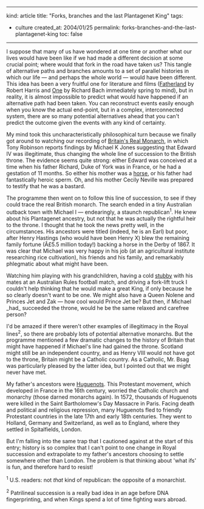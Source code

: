 -----
kind: article
title: "Forks, branches and the last Plantagenet King"
tags:
- culture
created_at: 2004/01/25
permalink: forks-branches-and-the-last-plantagenet-king
toc: false
-----

<p>I suppose that many of us have wondered at one time or another what our lives would have been like if we had made a different decision at some crucial point; where would that fork in the road have taken us? This tangle of alternative paths and branches amounts to a set of parallel histories in which our life &mdash; and perhaps the whole world &mdash; would have been different. This idea has been a very fruitful one for literature and films (<a href="http://www.amazon.co.uk/exec/obidos/ASIN/0099263815/qid=1075034495/sr=1-1/ref=sr_1_11_1/202-5843541-8527015" title="Buy the book Fatherland by Robert Harris at amazon.co.uk">Fatherland</a> by Robert Harris and <a href="http://www.amazon.co.uk/exec/obidos/ASIN/0330311735/qid=1075034619/sr=2-2/ref=sr_2_11_2/202-5843541-8527015" title="Buy the book One by Richard Bach at Amazon.co.uk">One</a> by Richard Bach immediately spring to mind), but in reality, it is almost impossible to predict what would have happened if an alternative path had been taken. You can reconstruct events easily enough when you know the actual end-point, but in a complex, interconnected system, there are so many potential alternatives ahead that you can't predict the outcome given the events with any kind of certainty.</p>

<p>My mind took this uncharacteristically philosophical turn because we finally got around to watching our recording of <a href="http://www.channel4.com/history/microsites/H/history/heads/footnotes/monarch.html" title="Channel4.com - there's an excellent family tree with annotations here">Britain's Real Monarch</a>, in which Tony Robinson reports findings by Michael K Jones suggesting that Edward IV was illegitimate, thus changing the whole line of succession to the British throne. The evidence seems quite strong: either Edward was conceived at a time when his father Richard, Duke of York was in France, or he had a gestation of 11 months. So either his mother was a <a href="http://cvm.msu.edu/courses/AP/bessie/gestation.htm" title="Gestation periods in animals">horse</a>, or his father had fantastically heroic sperm. Oh, and his mother Cecily Neville was prepared to testify that he was a bastard.</p>

<p>The programme then went on to follow this line of succession, to see if they could trace the real British monarch. The search ended in a tiny Australian outback town with Michael I &mdash; endearingly, a staunch republican<sup>1</sup>. He knew about his Plantagenet ancestry, but not that he was actually the rightful heir to the throne. I thought that he took the news pretty well, in the circumstances. His ancestors were titled (indeed, he is an Earl) but poor, after Henry Hastings (who would have been Henry X) blew the remaining family fortune (Â£5.5 million today!) backing a horse in the Derby of 1867. It was clear that Michael was very happy in his job (at an agricultural institute researching rice cultivation), his friends and his family, and remarkably phlegmatic about what might have been.</p>

<p>Watching him playing with his grandchildren, having a cold <a href="http://www.wordreference.com/english/definition.asp?en=stubby" title="Definition of stubby">stubby</a> with his mates at an Australian Rules football match, and driving a fork-lift truck I couldn't help thinking that he would make a great King, if only because he so clearly doesn't want to be one. We might also have a Queen Nolene and Princes Jet and Zak &mdash; how cool would Prince Jet be? But then, if Michael _had_ succeeded the throne, would he be the same relaxed and carefree person?</p>

<p>I'd be amazed if there weren't other examples of illegitimacy in the Royal lines<sup>2</sup>, so there are probably lots of potential alternative monarchs. But the programme mentioned a few dramatic changes to the history of Britain that might have happened if Michael's line had gained the throne. Scotland might still be an independent country, and as Henry VIII would not have got to the throne, Britain might be a Catholic country. As a Catholic, Mr. Bsag was particularly pleased by the latter idea, but I pointed out that we might never have met.</p>

<p>My father's ancestors were <a href="http://www.witness.com.au/huguenot_history.htm" title="A brief history of the Huguenots">Huguenots</a>. This Protestant movement, which developed in France in the 16th century, worried the Catholic church and monarchy (those darned monarchs again). In 1572, thousands of Huguenots were killed in the Saint Bartholomew's Day Massacre in Paris. Facing death and political and religious repression, many Huguenots fled to friendly Protestant countries in the late 17th and early 18th centuries. They went to Holland, Germany and Switzerland, as well as to England, where they settled in Spitalfields, London.</p>

<p>But I'm falling into the same trap that I cautioned against at the start of this entry; history is so complex that I can't point to one change in Royal succession and extrapolate to my father's ancestors choosing to settle somewhere other than London. The problem is that thinking about 'what ifs' is fun, and therefore hard to resist!</p>

<p>
<sup>1</sup> U.S. readers: not <em>that</em> kind of republican: the opposite of a monarchist.
</p>
<p>
<sup>2</sup> Patrilineal succession is a really bad idea in an age before DNA fingerprinting, and when Kings spend a lot of time fighting wars abroad.
</p>
